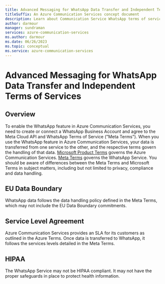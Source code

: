 ```yaml
---
title: Advanced Messaging for WhatsApp Data Transfer and Independent Terms of Services
titleSuffix: An Azure Communication Services concept document
description: Learn about Communication Service WhatsApp terms of service concepts.
author: darmour
manager: sundraman
services: azure-communication-services
ms.author: darmour
ms.date: 06/26/2023
ms.topic: conceptual
ms.service: azure-communication-services
---
```


# Advanced Messaging for WhatsApp Data Transfer and Independent Terms of Services

## Overview

To enable the WhatsApp feature in Azure Communication Services, you need to create or connect a WhatsApp Business Account and agree to the Meta Cloud API and WhatsApp Terms of Service ("Meta Terms"). When you use the WhatsApp feature in Azure Communication Services, your data is transferred from one service to the other, and the respective terms govern the handling of that data. [Microsoft Product Terms](https://www.microsoft.com/licensing/terms) governs the Azure Communication Services. [Meta Terms](https://www.facebook.com/legal/Meta-Hosting-Terms-Cloud-API)  governs the WhatsApp Service. You should be aware of differences between the Meta Terms and Microsoft Terms in subject matters, including but not limited to privacy, compliance and data handling.

## EU Data Boundary

WhatsApp data follows the data handling policy defined in the Meta Terms, which may not include the EU Data Boundary commitments.

## Service Level Agreement

Azure Communication Services provides an SLA for its customers as outlined in the Azure Terms. Once data is transferred to WhatsApp, it follows the services levels detailed in the Meta Terms.

## HIPAA

The WhatsApp Service may not be HIPAA compliant. It may not have the proper safeguards in place to protect health information.
